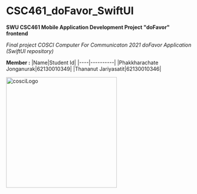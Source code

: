 # CSC461_doFavor_SwiftUI
**SWU CSC461 Mobile Application Development Project "doFavor" frontend**

_Final project COSCI Computer For Communicaton 2021 doFavor Application (SwiftUI repository)_

**Member :**
|Name|Student Id|
|----|----------|
|Phakkharachate Jonganurak|62130010349|
|Thananut Jariyasatit|62130010346|

<img src="https://upload.wikimedia.org/wikipedia/commons/5/51/COSCI.SWU_Logo.png" alt="cosciLogo" width="300"/>
